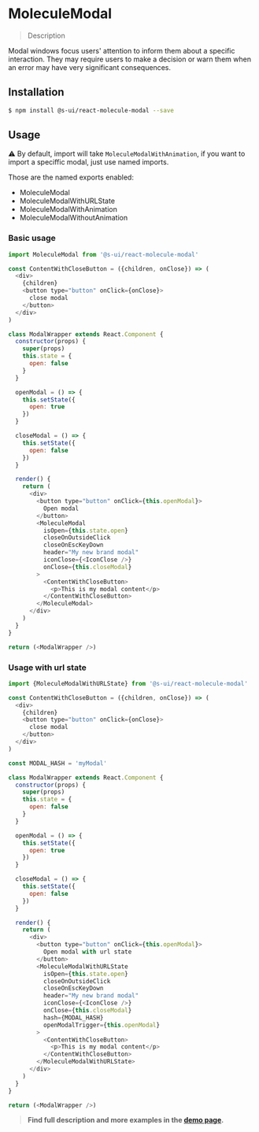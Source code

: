 # MoleculeModal

> Description

Modal windows focus users' attention to inform them about a specific interaction. They may require users to make a decision or warn them when an error may have very significant consequences.


## Installation

```sh
$ npm install @s-ui/react-molecule-modal --save
```

## Usage

⚠️ By default, import will take `MoleculeModalWithAnimation`, if you want to import a speciffic modal, just use named imports.

Those are the named exports enabled:
- MoleculeModal
- MoleculeModalWithURLState
- MoleculeModalWithAnimation
- MoleculeModalWithoutAnimation

### Basic usage
```js
import MoleculeModal from '@s-ui/react-molecule-modal'

const ContentWithCloseButton = ({children, onClose}) => (
  <div>
    {children}
    <button type="button" onClick={onClose}>
      close modal
    </button>
  </div>
)

class ModalWrapper extends React.Component {
  constructor(props) {
    super(props)
    this.state = {
      open: false
    }
  }

  openModal = () => {
    this.setState({
      open: true
    })
  }

  closeModal = () => {
    this.setState({
      open: false
    })
  }

  render() {
    return (
      <div>
        <button type="button" onClick={this.openModal}>
          Open modal
        </button>
        <MoleculeModal
          isOpen={this.state.open}
          closeOnOutsideClick
          closeOnEscKeyDown
          header="My new brand modal"
          iconClose={<IconClose />}
          onClose={this.closeModal}
        >
          <ContentWithCloseButton>
            <p>This is my modal content</p>
          </ContentWithCloseButton>
        </MoleculeModal>
      </div>
    )
  }
}

return (<ModalWrapper />)
```

### Usage with url state
```js
import {MoleculeModalWithURLState} from '@s-ui/react-molecule-modal'

const ContentWithCloseButton = ({children, onClose}) => (
  <div>
    {children}
    <button type="button" onClick={onClose}>
      close modal
    </button>
  </div>
)

const MODAL_HASH = 'myModal'

class ModalWrapper extends React.Component {
  constructor(props) {
    super(props)
    this.state = {
      open: false
    }
  }

  openModal = () => {
    this.setState({
      open: true
    })
  }

  closeModal = () => {
    this.setState({
      open: false
    })
  }

  render() {
    return (
      <div>
        <button type="button" onClick={this.openModal}>
          Open modal with url state
        </button>
        <MoleculeModalWithURLState
          isOpen={this.state.open}
          closeOnOutsideClick
          closeOnEscKeyDown
          header="My new brand modal"
          iconClose={<IconClose />}
          onClose={this.closeModal}
          hash={MODAL_HASH}
          openModalTrigger={this.openModal}
        >
          <ContentWithCloseButton>
            <p>This is my modal content</p>
          </ContentWithCloseButton>
        </MoleculeModalWithURLState>
      </div>
    )
  }
}

return (<ModalWrapper />)
```


> **Find full description and more examples in the [demo page](#).**
